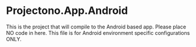 ﻿# Projectono.App.Android

This is the project that will compile to the Android based app.
Please place NO code in here.
This file is for Android environment specific configurations ONLY.